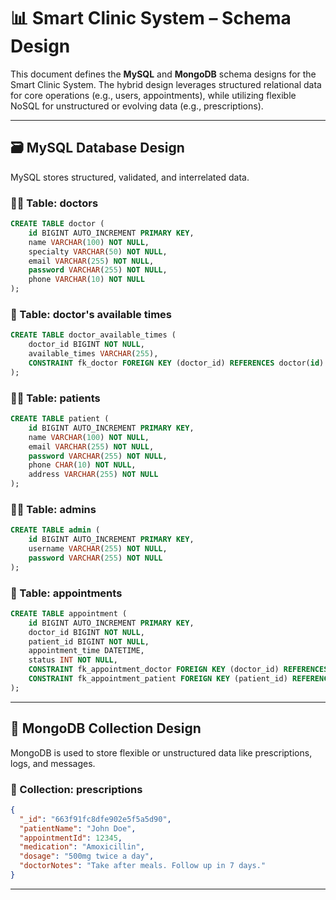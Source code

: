 # 📊 Smart Clinic System – Schema Design

This document defines the **MySQL** and **MongoDB** schema designs for the Smart Clinic System. The hybrid design leverages structured relational data for core operations (e.g., users, appointments), while utilizing flexible NoSQL for unstructured or evolving data (e.g., prescriptions).

---

## 🗃️ MySQL Database Design

MySQL stores structured, validated, and interrelated data.


### 👨‍⚕️ Table: doctors

```sql
CREATE TABLE doctor (
    id BIGINT AUTO_INCREMENT PRIMARY KEY,
    name VARCHAR(100) NOT NULL,
    specialty VARCHAR(50) NOT NULL,
    email VARCHAR(255) NOT NULL,
    password VARCHAR(255) NOT NULL,
    phone VARCHAR(10) NOT NULL
);
```

### 🧩 Table: doctor's available times
```sql
CREATE TABLE doctor_available_times (
    doctor_id BIGINT NOT NULL,
    available_times VARCHAR(255),
    CONSTRAINT fk_doctor FOREIGN KEY (doctor_id) REFERENCES doctor(id) ON DELETE CASCADE
);
```


### 🧑‍💼 Table: patients

```sql
CREATE TABLE patient (
    id BIGINT AUTO_INCREMENT PRIMARY KEY,
    name VARCHAR(100) NOT NULL,
    email VARCHAR(255) NOT NULL,
    password VARCHAR(255) NOT NULL,
    phone CHAR(10) NOT NULL,
    address VARCHAR(255) NOT NULL
);
```

### 👨‍💻 Table: admins

```sql
CREATE TABLE admin (
    id BIGINT AUTO_INCREMENT PRIMARY KEY,
    username VARCHAR(255) NOT NULL,
    password VARCHAR(255) NOT NULL
);
```

### 📅 Table: appointments

```sql
CREATE TABLE appointment (
    id BIGINT AUTO_INCREMENT PRIMARY KEY,
    doctor_id BIGINT NOT NULL,
    patient_id BIGINT NOT NULL,
    appointment_time DATETIME,
    status INT NOT NULL,
    CONSTRAINT fk_appointment_doctor FOREIGN KEY (doctor_id) REFERENCES doctor(id) ON DELETE CASCADE,
    CONSTRAINT fk_appointment_patient FOREIGN KEY (patient_id) REFERENCES patient(id) ON DELETE CASCADE
);
```

---

## 🍃 MongoDB Collection Design

MongoDB is used to store flexible or unstructured data like prescriptions, logs, and messages.

### 📄 Collection: prescriptions

```json
{
  "_id": "663f91fc8dfe902e5f5a5d90",
  "patientName": "John Doe",
  "appointmentId": 12345,
  "medication": "Amoxicillin",
  "dosage": "500mg twice a day",
  "doctorNotes": "Take after meals. Follow up in 7 days."
}

```

---
